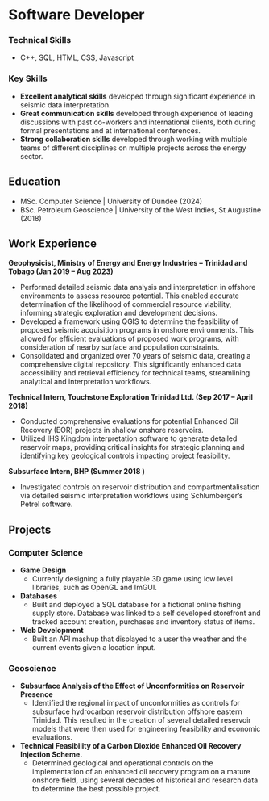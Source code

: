 # Software Developer
### Technical Skills 
- C++, SQL, HTML, CSS, Javascript
### Key Skills 
- **Excellent analytical skills** developed through significant experience in seismic data interpretation. 
- **Great communication skills** developed through experience of leading discussions with past co-workers and international clients, both during formal presentations and at international conferences.
- **Strong collaboration skills** developed through working with multiple teams of different disciplines on multiple projects across the energy sector.


## Education
- MSc. Computer Science     | University of Dundee (2024)
- BSc. Petroleum Geoscience | University of the West Indies, St Augustine (2018)


## Work Experience
**Geophysicist, Ministry of Energy and Energy Industries – Trinidad and Tobago (Jan 2019 – Aug 2023)**
-	Performed detailed seismic data analysis and interpretation in offshore environments to assess resource potential. This enabled accurate determination of the likelihood of commercial resource viability, informing strategic exploration and development decisions.
- Developed a framework using QGIS to determine the feasibility of proposed seismic acquisition programs in onshore environments. This allowed for efficient evaluations of proposed work programs, with consideration of nearby surface and population constraints.
- Consolidated and organized over 70 years of seismic data, creating a comprehensive digital repository. This significantly enhanced data accessibility and retrieval efficiency for technical teams, streamlining analytical and interpretation workflows.

**Technical Intern, Touchstone Exploration Trinidad Ltd. (Sep 2017 – April 2018)**
-	Conducted comprehensive evaluations for potential Enhanced Oil Recovery (EOR) projects in shallow onshore reservoirs.
-	Utilized IHS Kingdom interpretation software to generate detailed reservoir maps, providing critical insights for strategic planning and identifying key geological controls impacting project feasibility.

**Subsurface Intern, BHP (Summer 2018	)**
- Investigated controls on reservoir distribution and compartmentalisation via detailed seismic interpretation workflows using Schlumberger’s Petrel software. 


## Projects
### Computer Science
- **Game Design**
  - Currently designing a fully playable 3D game using low level libraries, such as OpenGL and ImGUI.
- **Databases**
  - Built and deployed a SQL database for a fictional online fishing supply store. Database was linked to a self developed storefront and tracked account creation, purchases and inventory status of items.
- **Web Development**
  - Built an API mashup that displayed to a user the weather and the current events given a location input. 

### Geoscience
- **Subsurface Analysis of the Effect of Unconformities on Reservoir Presence**
  - Identified the regional impact of unconformities as controls for subsurface hydrocarbon reservoir distribution offshore eastern Trinidad. This resulted in the creation of several detailed reservoir models that were then used for engineering feasibility and economic evaluations.
- **Technical Feasibility of a Carbon Dioxide Enhanced Oil Recovery Injection Scheme.**
  - Determined geological and operational controls on the implementation of an enhanced oil recovery program on a mature onshore field, using several decades of historical and research data to determine the best possible project.
